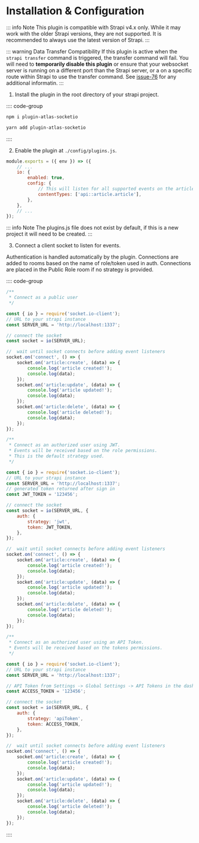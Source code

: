 # Installation & Configuration

::: info Note
This plugin is compatible with Strapi v4.x only. While it may work with the older Strapi versions, they are not supported. It is recommended to always use the latest version of Strapi.
:::

::: warning Data Transfer Compatibility
If this plugin is active when the `strapi transfer` command is triggered, the transfer command will fail. You will need to **temporarily disable this plugin** or ensure that your websocket server is running on a different port than the Strapi server, or a on a specific route within Strapi to use the transfer command. See [issue-76](https://github.com/ComfortablyCoding/plugin-atlas-socketio/issues/76) for any additional informatin.
:::

1. Install the plugin in the root directory of your strapi project.

:::: code-group

```bash [npm]
npm i plugin-atlas-socketio
```

```bash [yarn]
yarn add plugin-atlas-socketio
```

::::

2. Enable the plugin at `./config/plugins.js`.

```js
module.exports = ({ env }) => ({
	// ...
	io: {
		enabled: true,
		config: {
			// This will listen for all supported events on the article content type
			contentTypes: ['api::article.article'],
		},
	},
	// ...
});
```

::: info Note
The plugins.js file does not exist by default, if this is a new project it will need to be created.
:::

3. Connect a client socket to listen for events.

Authentication is handled automatically by the plugin. Connections are added to rooms based on the name of role/token used in auth. Connections are placed in the Public Role room if no strategy is provided.

:::: code-group

```js [Public]
/**
 * Connect as a public user
 */

const { io } = require('socket.io-client');
// URL to your strapi instance
const SERVER_URL = 'http://localhost:1337';

// connect the socket
const socket = io(SERVER_URL);

//  wait until socket connects before adding event listeners
socket.on('connect', () => {
	socket.on('article:create', (data) => {
		console.log('article created!');
		console.log(data);
	});
	socket.on('article:update', (data) => {
		console.log('article updated!');
		console.log(data);
	});
	socket.on('article:delete', (data) => {
		console.log('article deleted!');
		console.log(data);
	});
});
```

```js [JWT]
/**
 * Connect as an authorized user using JWT.
 * Events will be received based on the role permissions.
 * This is the default strategy used.
 */

const { io } = require('socket.io-client');
// URL to your strapi instance
const SERVER_URL = 'http://localhost:1337';
// generated token returned after sign in
const JWT_TOKEN = '123456';

// connect the socket
const socket = io(SERVER_URL, {
	auth: {
		strategy: 'jwt',
		token: JWT_TOKEN,
	},
});

//  wait until socket connects before adding event listeners
socket.on('connect', () => {
	socket.on('article:create', (data) => {
		console.log('article created!');
		console.log(data);
	});
	socket.on('article:update', (data) => {
		console.log('article updated!');
		console.log(data);
	});
	socket.on('article:delete', (data) => {
		console.log('article deleted!');
		console.log(data);
	});
});
```

```js [API Token]
/**
 * Connect as an authorized user using an API Token.
 * Events will be received based on the tokens permissions.
 */

const { io } = require('socket.io-client');
// URL to your strapi instance
const SERVER_URL = 'http://localhost:1337';

// API Token from Settings -> Global Settings -> API Tokens in the dashboard
const ACCESS_TOKEN = '123456';

// connect the socket
const socket = io(SERVER_URL, {
	auth: {
		strategy: 'apiToken',
		token: ACCESS_TOKEN,
	},
});

//  wait until socket connects before adding event listeners
socket.on('connect', () => {
	socket.on('article:create', (data) => {
		console.log('article created!');
		console.log(data);
	});
	socket.on('article:update', (data) => {
		console.log('article updated!');
		console.log(data);
	});
	socket.on('article:delete', (data) => {
		console.log('article deleted!');
		console.log(data);
	});
});
```

::::
